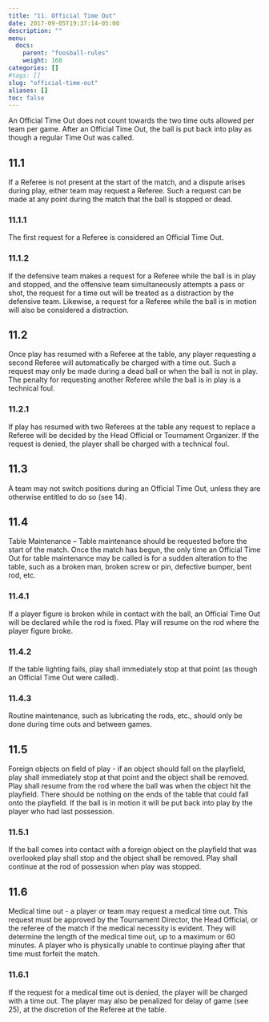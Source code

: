 ```yaml
---
title: "11. Official Time Out"
date: 2017-09-05T19:37:14-05:00
description: ""
menu:
  docs:
    parent: "foosball-rules"
    weight: 160
categories: []
#tags: []
slug: "official-time-out"
aliases: []
toc: false
---
```


An Official Time Out does not count towards the two time outs allowed per team per game. After an Official Time Out, the ball
is put back into play as though a regular Time Out was called.

## 11.1

If a Referee is not present at the start of the match, and a dispute arises during play, either team may request a Referee. Such a request can be made at any point during the match that the ball is stopped or dead.
  
### 11.1.1

The first request for a Referee is considered an Official Time Out.

### 11.1.2

If the defensive team makes a request for a Referee while the ball is in play and stopped, and the offensive team simultaneously attempts a pass or shot, the request for a time out will be treated as a distraction by the defensive team. Likewise, a request for a Referee while the ball is in motion will also be considered a distraction.

## 11.2

Once play has resumed with a Referee at the table, any player requesting a second Referee will automatically be charged with a time out. Such a request may only be made during a dead ball or when the ball is not in play. The penalty for requesting another Referee while the ball is in play is a technical foul.

### 11.2.1

If play has resumed with two Referees at the table any request to replace a Referee will be decided by the Head Official or Tournament Organizer. If the request is denied, the player shall be charged with a technical foul.

## 11.3

A team may not switch positions during an Official Time Out, unless they are otherwise entitled to do so (see 14).

## 11.4

Table Maintenance – Table maintenance should be requested before the start of the match. Once the match has begun, the only time an Official Time Out for table maintenance may be called is for a sudden alteration to the table, such as a broken man, broken screw or pin, defective bumper, bent rod, etc.

### 11.4.1

If a player figure is broken while in contact with the ball, an Official Time Out will be declared while the rod is fixed. Play will resume on the rod where the player figure broke.
    
### 11.4.2

If the table lighting fails, play shall immediately stop at that point (as though an Official Time Out were called).

### 11.4.3

Routine maintenance, such as lubricating the rods, etc., should only be done during time outs and between games.

## 11.5

Foreign objects on field of play - if an object should fall on the playfield, play shall immediately stop at that point and the object shall be removed. Play shall resume from the rod where the ball was when the object hit the playfield. There should be nothing on the ends of the table that could fall onto the playfield. If the ball is in motion it will be put back into play by the player who had last possession.
    
### 11.5.1

If the ball comes into contact with a foreign object on the playfield that was overlooked play shall stop and the object shall be removed. Play shall continue at the rod of possession when play was stopped.

## 11.6

Medical time out - a player or team may request a medical time out. This request must be approved by the Tournament Director, the Head Official, or the referee of the match if the medical necessity is evident. They will determine the length of the medical time out, up to a maximum or 60 minutes. A player who is physically unable to continue playing after that time must forfeit the match.

### 11.6.1

If the request for a medical time out is denied, the player will be charged with a time out. The player may also be penalized for delay of game (see 25), at the discretion of the Referee at the table.
